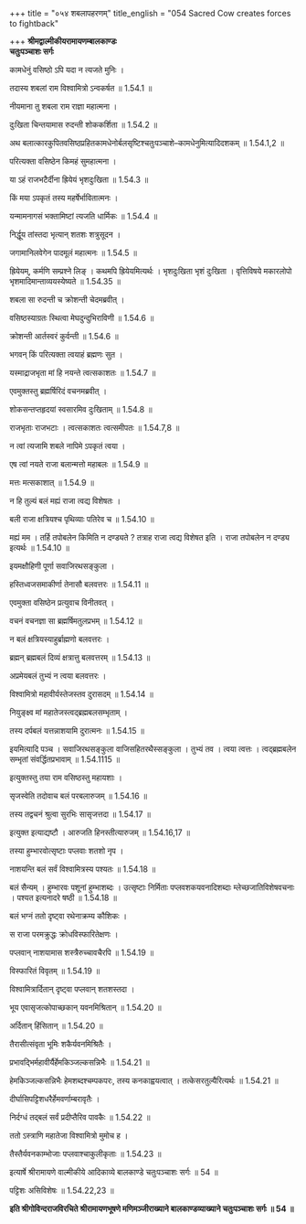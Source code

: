 +++
title = "०५४ शबलापहरणम्"
title_english = "054 Sacred Cow creates forces to fightback"

+++
**श्रीमद्वाल्मीकीयरामायणम्बालकाण्डः  
चतुःपञ्चाशः सर्गः**

कामधेनुं वसिष्ठो ऽपि यदा न त्यजते मुनिः ।

तदास्य शबलां राम विश्वामित्रो ऽन्वकर्षत ॥ 1.54.1 ॥

नीयमाना तु शबला राम राज्ञा महात्मना ।

दुःखिता चिन्तयामास रुदन्ती शोककर्शिता ॥ 1.54.2 ॥

अथ बलात्कारकुपितवसिष्ठप्रहितकामधेनोर्बलसृष्टिश्चतुःपञ्चाशे–कामधेनुमित्यादिदशकम् ॥ 1.54.1,2 ॥

परित्यक्ता वसिष्ठेन किमहं सुमहात्मना ।

या ऽहं राजभटैर्दीना ह्रियेयं भृशदुःखिता ॥ 1.54.3 ॥

किं मया ऽपकृतं तस्य महर्षेर्भावितात्मनः ।

यन्मामनागसं भक्तामिष्टां त्यजति धार्मिकः ॥ 1.54.4 ॥

निर्द्धूय तांस्तदा भृत्यान् शतशः शत्रुसूदन ।

जगामानिलवेगेन पादमूलं महात्मनः ॥ 1.54.5 ॥

ह्रियेयम्, कर्मणि सम्प्रश्ने लिङ् । कथमपि ह्रियेयमित्यर्थः । भृशदुःखिता भृशं दुःखिता । वृत्तिविषये मकारलोपो भृशमादिमान्ताव्ययस्येष्यते ॥ 1.54.35 ॥

शबला सा रुदन्ती च क्रोशन्ती चेदमब्रवीत् ।

वसिष्ठस्याग्रतः स्थित्वा मेघदुन्दुभिराविणी ॥ 1.54.6 ॥

क्रोशन्ती आर्तस्वरं कुर्वन्ती ॥ 1.54.6 ॥

भगवन् किं परित्यक्ता त्वयाहं ब्रह्मणः सुत ।

यस्माद्राजभृता मां हि नयन्ते त्वत्सकाशतः ॥ 1.54.7 ॥

एवमुक्तस्तु ब्रह्मर्षिरिदं वचनमब्रवीत् ।

शोकसन्तप्तहृदयां स्वसारमिव दुःखिताम् ॥ 1.54.8 ॥

राजभृताः राजभटाः । त्वत्सकाशतः त्वत्समीपतः ॥ 1.54.7,8 ॥

न त्वां त्यजामि शबले नापिमे ऽपकृतं त्वया ।

एष त्वां नयते राजा बलान्मत्तो महाबलः ॥ 1.54.9 ॥

मत्तः मत्सकाशात् ॥ 1.54.9 ॥

न हि तुल्यं बलं मह्यं राजा त्वद्य विशेषतः ।

बली राजा क्षत्रियश्च पृथिव्याः पतिरेव च ॥ 1.54.10 ॥

मह्यं मम । तर्हि तपोबलेन किमिति न दण्ड्यते ? तत्राह राजा त्वद्य विशेषत इति । राजा तपोबलेन न दण्ड्य इत्यर्थः ॥ 1.54.10 ॥

इयमक्षौहिणी पूर्णा सवाजिरथसङ्कुला ।

हस्तिध्वजसमाकीर्णा तेनासौ बलवत्तरः ॥ 1.54.11 ॥

एवमुक्ता वसिष्ठेन प्रत्युवाच विनीतवत् ।

वचनं वचनज्ञा सा ब्रह्मर्षिमतुलप्रभम् ॥ 1.54.12 ॥

न बलं क्षत्रियस्याहुर्ब्राह्मणो बलवत्तरः ।

ब्रह्मन् ब्रह्मबलं दिव्यं क्षत्रात्तु बलवत्तरम् ॥ 1.54.13 ॥

अप्रमेयबलं तुभ्यं न त्वया बलवत्तरः ।

विश्वामित्रो महावीर्यस्तेजस्तव दुरासदम् ॥ 1.54.14 ॥

नियुङ्क्ष्व मां महातेजस्त्वद्ब्रह्मबलसम्भृताम् ।

तस्य दर्पबलं यत्तन्नाशयामि दुरात्मनः ॥ 1.54.15 ॥

इयमित्यादि पञ्च । सवाजिरथसङ्कुला वाजिसहितरथैस्सङ्कुला । तुभ्यं तव । त्वया त्वत्तः । त्वद्ब्रह्मबलेन सम्भृतां संवर्द्धितप्रभावाम् ॥ 1.54.1115 ॥

इत्युक्तस्तु तया राम वसिष्ठस्तु महायशाः ।

सृजस्वेति तदोवाच बलं परबलारुजम् ॥ 1.54.16 ॥

तस्य तद्वचनं श्रुत्वा सुरभिः सासृजत्तदा ॥ 1.54.17 ॥

इत्युक्त इत्याद्यष्टौ । आरुजति हिनस्तीत्यारुजम् ॥ 1.54.16,17 ॥

तस्या हुम्भारवोत्सृष्टाः पप्लवाः शतशो नृप ।

नाशयन्ति बलं सर्वं विश्वामित्रस्य पश्यतः ॥ 1.54.18 ॥

बलं सैन्यम् । हुम्भारवः पशूनां हुम्भाशब्दः । उत्सृष्टाः निर्मिताः पप्लवशकयवनादिशब्दाः म्लेच्छजातिविशेषवचनाः । पश्यत इत्यनादरे षष्ठी ॥ 1.54.18 ॥

बलं भग्नं ततो दृष्ट्वा रथेनाक्रम्य कौशिकः ।

स राजा परमक्रुद्धः क्रोधविस्फारितेक्षणः ।

पप्लवान् नाशयामास शस्त्रैरुच्चावचैरपि ॥ 1.54.19 ॥

विस्फारितं विवृतम् ॥ 1.54.19 ॥

विश्वामित्रार्दितान् दृष्ट्वा पप्लवान् शतशस्तदा ।

भूय एवासृजत्कोपाच्छकान् यवनमिश्रितान् ॥ 1.54.20 ॥

अर्दितान् हिंसितान् ॥ 1.54.20 ॥

तैरासीत्संवृता भूमिः शकैर्यवनमिश्रितैः ।

प्रभावद्भिर्महावीर्यैर्हेमकिञ्जल्कसन्निभैः ॥ 1.54.21 ॥

हेमकिञ्जल्कसन्निभैः हेमशब्दश्चम्पकपरः, तस्य कनकाह्वयत्वात् । तत्केसरतुल्यैरित्यर्थः ॥ 1.54.21 ॥

दीर्घासिपट्टिशधरैर्हेमवर्णाम्बरावृतैः ।

निर्दग्धं तद्बलं सर्वं प्रदीप्तैरिव पावकैः ॥ 1.54.22 ॥

ततो ऽस्त्राणि महातेजा विश्वामित्रो मुमोच ह ।

तैस्तैर्यवनकाम्भोजाः पप्लवाश्चाकुलीकृताः ॥ 1.54.23 ॥

इत्यार्षे श्रीरामायणे वाल्मीकीये आदिकाव्ये बालकाण्डे चतुःपञ्चाशः सर्गः ॥ 54 ॥

पट्टिशः असिविशेषः ॥ 1.54.22,23 ॥

**इति श्रीगोविन्दराजविरचिते श्रीरामायणभूषणे मणिमञ्जीराख्याने बालकाण्डव्याख्याने चतुःपञ्चाशः सर्गः ॥ 54 ॥**
